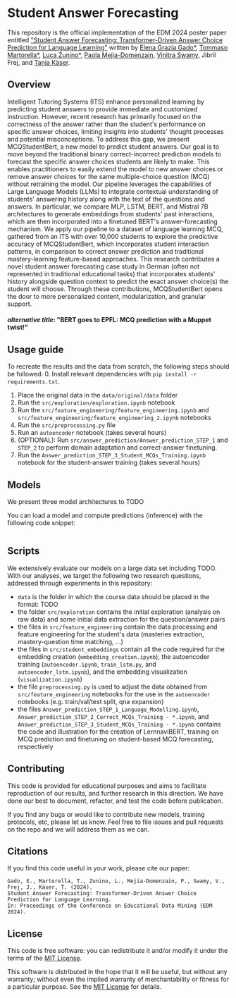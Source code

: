 # Student Answer Forecasting
This repository is the official implementation of the EDM 2024 poster paper entitled ["Student Answer Forecasting: Transformer-Driven Answer Choice Prediction for Language Learning"]() written by [Elena Grazia Gado*](), [Tommaso Martorella*](), [Luca Zunino*](), [Paola Mejia-Domenzain](), [Vinitra Swamy](http://github.com/vinitra), Jibril Frej, and [Tanja Käser](https://people.epfl.ch/tanja.kaeser/?lang=en).

## Overview

Intelligent Tutoring Systems (ITS) enhance personalized learning by predicting student answers to provide immediate and customized instruction. However, recent research has primarily focused on the correctness of the answer rather than the student's performance on specific answer choices, limiting insights into students' thought processes and potential misconceptions. To address this gap, we present MCQStudentBert, a new model to predict student answers. Our goal is to move beyond the traditional binary correct-incorrect prediction models to forecast the specific answer choices students are likely to make. This enables practitioners to easily extend the model to new answer choices or remove answer choices for the same multiple-choice question (MCQ) without retraining the model. Our pipeline leverages the capabilities of Large Language Models (LLMs) to integrate contextual understanding of students' answering history along with the text of the questions and answers. In particular, we compare MLP, LSTM, BERT, and Mistral 7B architectures to generate embeddings from students' past interactions, which are then incorporated into a finetuned BERT's answer-forecasting mechanism. We apply our pipeline to a dataset of language learning MCQ, gathered from an ITS with over 10,000 students to explore the predictive accuracy of MCQStudentBert, which incorporates student interaction patterns, in comparison to correct answer prediction and traditional mastery-learning feature-based approaches. This research contributes a novel student answer forecasting case study in German (often not represented in traditional educational tasks) that incorporates students' history alongside question context to predict the exact answer choice(s) the student will choose. Through these contributions, MCQStudentBert opens the door to more personalized content, modularization, and granular support.

#### *alternative title*: "BERT goes to EPFL: MCQ prediction with a Muppet twist!"

## Usage guide

To recreate the results and the data from scratch, the following steps should be followed:
0. Install relevant dependencies with `pip install -r requirements.txt`.
1. Place the original data in the `data/original/data` folder
2. Run the `src/exploration/exploration.ipynb` notebook
3. Run the `src/feature_engineering/feature_engineering.ipynb` and `src/feature_engineering/feature_engineering_2.ipynb` notebooks
4. Run the `src/preprocessing.py` file
5. Run an `autoencoder` notebook (takes several hours)
6. (OPTIONAL): Run `src/answer_prediction/Answer_prediction_STEP_1` and `STEP_2` to perform domain adaptation and correct-answer finetuning.
7. Run the `Answer_prediction_STEP_3_Student_MCQs_Training.ipynb` notebook for the student-answer training (takes several hours)

## Models
We present three model architectures to TODO

You can load a model and compute predictions (inference) with the following code snippet:
```

```

## Scripts
We extensively evaluate our models on a large data set including TODO. With our analyses, we target the following two research questions, addressed through experiments in this repository:

- `data` is the folder in which the course data should be placed in the format: TODO
- the folder `src/exploration` contains the initial exploration (analysis on raw data) and some initial data extraction for the question/answer pairs
- the files in `src/feature_engineering` contain the data processing and feature engineering for the student's data (masteries extraction, mastery-question time matching, ...)
- the files in `src/student_embeddings` contain all the code required for the embedding creation (`embedding_creation.ipynb`), the autoencoder training (`autoencoder.ipynb`, `train_lstm.py`, and `autoencoder_lstm.ipynb`),  and the embedding visualization (`visualization.ipynb`)
- the file `preprocessing.py` is used to adjust the data obtained from `src/feature_engineering` notebooks for the use in the `autoencoder` notebooks (e.g. train/val/test split, qna expansion)
- the files `Answer_prediction_STEP_1_Language_Modelling.ipynb`, `Answer_prediction_STEP_2_Correct_MCQs_Training - *.ipynb`, and `Answer_prediction_STEP_3_Student_MCQs_Training - *.ipynb` contains the code and illustration for the creation of LernnaviBERT, training on MCQ prediction and finetuning on student-based MCQ forecasting, respectively

## Contributing 

This code is provided for educational purposes and aims to facilitate reproduction of our results, and further research 
in this direction. We have done our best to document, refactor, and test the code before publication.

If you find any bugs or would like to contribute new models, training protocols, etc, please let us know. Feel free to file issues and pull requests on the repo and we will address them as we can.

## Citations
If you find this code useful in your work, please cite our paper:

```
Gado, E., Martorella, T., Zunino, L., Mejia-Domenzain, P., Swamy, V., Frej, J., Käser, T. (2024). 
Student Answer Forecasting: Transformer-Driven Answer Choice Prediction for Language Learning. 
In: Proceedings of the Conference on Educational Data Mining (EDM 2024). 
```

## License
This code is free software: you can redistribute it and/or modify it under the terms of the [MIT License](LICENSE).

This software is distributed in the hope that it will be useful, but without any warranty; without even the implied warranty of merchantability or fitness for a particular purpose. See the [MIT License](LICENSE) for details.

